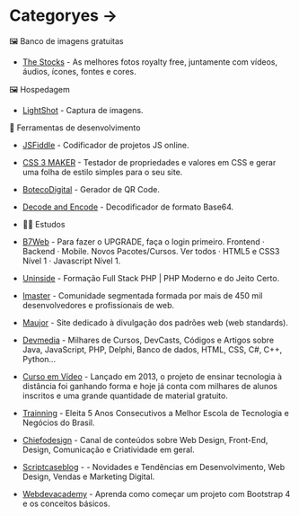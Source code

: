 # Categoryes ->

🖼 Banco de imagens gratuitas

- [The Stocks](http://thestocks.im/?ref=flatuicolors.com) - As melhores fotos royalty free, juntamente com vídeos, áudios, ícones, fontes e cores.

🖼 Hospedagem

- [LightShot](https://prntscr.com/gallery.html) - Captura de imagens.

🔧 Ferramentas de desenvolvimento

- [JSFiddle](https://jsfiddle.net/) - Codificador de projetos JS online.

- [CSS 3 MAKER](https://www.css3maker.com/css-3-rgba.html) - Testador de propriedades e valores em CSS e gerar uma folha de estilo simples para o seu site.

- [BotecoDigital](https://www.botecodigital.info/tools/) - Gerador de QR Code.
- [Decode and Encode](https://www.base64decode.org/) - Decodificador de formato Base64.

- 👨‍🏫 Estudos

- [B7Web](https://alunos.b7web.com.br/) - Para fazer o UPGRADE, faça o login primeiro. Frontend · Backend · Mobile. Novos Pacotes/Cursos. Ver todos · HTML5 e CSS3 Nível 1 · Javascript Nível 1.

- [Uninside](https://www.upinside.com.br/) - Formação Full Stack PHP | PHP Moderno e do Jeito Certo‎.

- [Imaster](https://imasters.com.br/) - Comunidade segmentada formada por mais de 450 mil desenvolvedores e profissionais de web.

- [Maujor](https://www.maujor.com/) - Site dedicado à divulgação dos padrões web (web standards).

- [Devmedia](https://www.devmedia.com.br/) - Milhares de Cursos, DevCasts, Códigos e Artigos sobre Java, JavaScript, PHP, Delphi, Banco de dados, HTML, CSS, C#, C++, Python...

- [Curso em Vídeo](https://www.cursoemvideo.com/) - Lançado em 2013, o projeto de ensinar tecnologia à distância foi ganhando forma e hoje já conta com milhares de alunos inscritos e uma grande quantidade de material gratuito.

- [Trainning](https://www.trainning.com.br/) - Eleita 5 Anos Consecutivos a Melhor Escola de Tecnologia e Negócios do Brasil.

- [Chiefodesign](https://www.chiefofdesign.com.br/) - Canal de conteúdos sobre Web Design, Front-End, Design, Comunicação e Criatividade em geral.

- [Scriptcaseblog](https://www.scriptcaseblog.com.br/) - - Novidades e Tendências em Desenvolvimento, Web Design, Vendas e Marketing Digital.

- [Webdevacademy](https://webdevacademy.com.br/) - Aprenda como começar um projeto com Bootstrap 4 e os conceitos básicos.
